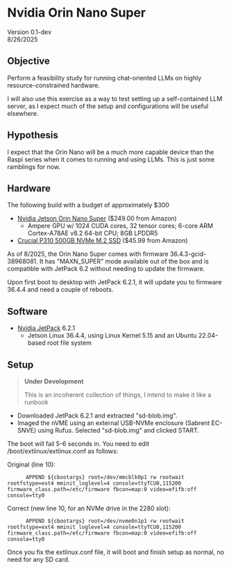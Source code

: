 # Nvidia Orin Nano Super
Version 0.1-dev<br>
8/26/2025

## Objective
Perform a feasibility study for running chat-oriented LLMs on highly resource-constrained hardware.

I will also use this exercise as a way to test setting up a self-contained LLM server, as I expect much of the setup and configurations will be useful elsewhere.

## Hypothesis
I expect that the Orin Nano will be a much more capable device than the Raspi series when it comes to running and using LLMs. This is just some ramblings for now.

## Hardware
The following build with a budget of approximately $300
* [Nvidia Jetson Orin Nano Super](https://www.nvidia.com/en-us/autonomous-machines/embedded-systems/jetson-orin/nano-super-developer-kit/) ($249.00 from Amazon)
  * Ampere GPU w/ 1024 CUDA cores, 32 tensor cores; 6-core ARM Cortex-A78AE v8.2 64-bit CPU; 8GB LPDDR5
* [Crucial P310 500GB NVMe M.2 SSD](https://www.raspberrypi.com/products/ssd-kit/) ($45.99 from Amazon)

As of 8/2025, the Orin Nano Super comes with firmware 36.4.3-gcid-38968081. It has "MAXN_SUPER" mode available out of the box and is compatible with JetPack 6.2 without needing to update the firmware.

Upon first boot to desktop with JetPack 6.2.1, it will update you to firmware 36.4.4 and need a couple of reboots.

## Software
* [Nvidia JetPack](https://developer.nvidia.com/embedded/jetpack-sdk-621) 6.2.1
  * Jetson Linux 36.4.4, using Linux Kernel 5.15 and an Ubuntu 22.04-based root file system
 
## Setup
> **Under Development**
> 
> This is an incoherent collection of things, I intend to make it like a runbook
> 
* Downloaded JetPack 6.2.1 and extracted "sd-blob.img".
* Imaged the nVME using an external USB-NVMe enclosure (Sabrent EC-SNVE) using Rufus. Selected "sd-blob.img" and clicked START.

The boot will fail 5-6 seconds in. You need to edit /boot/extlinux/extlinux.conf as follows:

Original (line 10):
```shell
      APPEND ${cbootargs} root=/dev/mmcblk0p1 rw rootwait rootfstype=ext4 mminit_loglevel=4 console=ttyTCU0,115200 firmware_class.path=/etc/firmware fbcon=map:0 video=efifb:off console=tty0 
```

Correct (new line 10, for an NVMe drive in the 2280 slot):
```shell
      APPEND ${cbootargs} root=/dev/nvme0n1p1 rw rootwait rootfstype=ext4 mminit_loglevel=4 console=ttyTCU0,115200 firmware_class.path=/etc/firmware fbcon=map:0 video=efifb:off console=tty0 
```

Once you fix the extlinux.conf file, it will boot and finish setup as normal, no need for any SD card.
